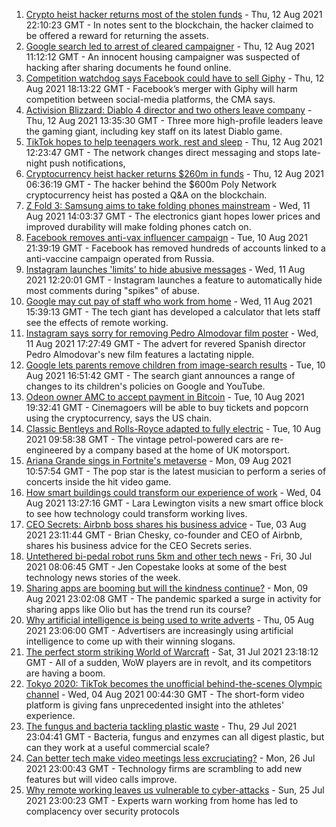 1. [Crypto heist hacker returns most of the stolen funds](https://www.bbc.co.uk/news/business-58193396) - Thu, 12 Aug 2021 22:10:23 GMT - In notes sent to the blockchain, the hacker claimed to be offered a reward for returning the assets.
2. [Google search led to arrest of cleared campaigner](https://www.bbc.co.uk/news/technology-58165478) - Thu, 12 Aug 2021 11:12:12 GMT - An innocent housing campaigner was suspected of hacking after sharing documents he found online.
3. [Competition watchdog says Facebook could have to sell Giphy](https://www.bbc.co.uk/news/technology-58188322) - Thu, 12 Aug 2021 18:13:22 GMT - Facebook’s merger with Giphy will harm competition between social-media platforms, the CMA says.
4. [Activision Blizzard: Diablo 4 director and two others leave company](https://www.bbc.co.uk/news/technology-58187612) - Thu, 12 Aug 2021 13:35:30 GMT - Three more high-profile leaders leave the gaming giant, including key staff on its latest Diablo game.
5. [TikTok hopes to help teenagers work, rest and sleep](https://www.bbc.co.uk/news/technology-58188318) - Thu, 12 Aug 2021 12:23:47 GMT - The network changes direct messaging and stops late-night push notifications,
6. [Cryptocurrency heist hacker returns $260m in funds](https://www.bbc.co.uk/news/business-58180692) - Thu, 12 Aug 2021 06:36:19 GMT - The hacker behind the $600m Poly Network cryptocurrency heist has posted a Q&A on the blockchain.
7. [Z Fold 3: Samsung aims to take folding phones mainstream](https://www.bbc.co.uk/news/technology-58175048) - Wed, 11 Aug 2021 14:03:37 GMT - The electronics giant hopes lower prices and improved durability will make folding phones catch on.
8. [Facebook removes anti-vax influencer campaign](https://www.bbc.co.uk/news/blogs-trending-58167339) - Tue, 10 Aug 2021 21:39:19 GMT - Facebook has removed hundreds of accounts linked to a anti-vaccine campaign operated from Russia.
9. [Instagram launches 'limits' to hide abusive messages](https://www.bbc.co.uk/news/technology-58173921) - Wed, 11 Aug 2021 12:20:01 GMT - Instagram launches a feature to automatically hide most comments during "spikes" of abuse.
10. [Google may cut pay of staff who work from home](https://www.bbc.co.uk/news/business-58171716) - Wed, 11 Aug 2021 15:39:13 GMT - The tech giant has developed a calculator that lets staff see the effects of remote working.
11. [Instagram says sorry for removing Pedro Almodovar film poster](https://www.bbc.co.uk/news/entertainment-arts-58177715) - Wed, 11 Aug 2021 17:27:49 GMT - The advert for revered Spanish director Pedro Almodovar's new film features a lactating nipple.
12. [Google lets parents remove children from image-search results](https://www.bbc.co.uk/news/technology-58164582) - Tue, 10 Aug 2021 16:51:42 GMT - The search giant announces a range of changes to its children's policies on Google and YouTube.
13. [Odeon owner AMC to accept payment in Bitcoin](https://www.bbc.co.uk/news/business-58163914) - Tue, 10 Aug 2021 19:32:41 GMT - Cinemagoers will be able to buy tickets and popcorn using the cryptocurrency, says the US chain.
14. [Classic Bentleys and Rolls-Royce adapted to fully electric](https://www.bbc.co.uk/news/technology-57901893) - Tue, 10 Aug 2021 09:58:38 GMT - The vintage petrol-powered cars are re-engineered by a company based at the home of UK motorsport.
15. [Ariana Grande sings in Fortnite's metaverse](https://www.bbc.co.uk/news/technology-58146042) - Mon, 09 Aug 2021 10:57:54 GMT - The pop star is the latest musician to perform a series of concerts inside the hit video game.
16. [How smart buildings could transform our experience of work](https://www.bbc.co.uk/news/technology-58014316) - Wed, 04 Aug 2021 13:27:16 GMT - Lara Lewington visits a new smart office block to see how technology could transform working lives.
17. [CEO Secrets: Airbnb boss shares his business advice](https://www.bbc.co.uk/news/business-58025562) - Tue, 03 Aug 2021 23:11:44 GMT - Brian Chesky, co-founder and CEO of Airbnb, shares his business advice for the CEO Secrets series.
18. [Untethered bi-pedal robot runs 5km and other tech news](https://www.bbc.co.uk/news/technology-58014320) - Fri, 30 Jul 2021 08:06:45 GMT - Jen Copestake looks at some of the best technology news stories of the week.
19. [Sharing apps are booming but will the kindness continue?](https://www.bbc.co.uk/news/business-57981598) - Mon, 09 Aug 2021 23:02:08 GMT - The pandemic sparked a surge in activity for sharing apps like Olio but has the trend run its course?
20. [Why artificial intelligence is being used to write adverts](https://www.bbc.co.uk/news/business-57781557) - Thu, 05 Aug 2021 23:06:00 GMT - Advertisers are increasingly using artificial intelligence to come up with their winning slogans.
21. [The perfect storm striking World of Warcraft](https://www.bbc.co.uk/news/technology-58017429) - Sat, 31 Jul 2021 23:18:12 GMT - All of a sudden, WoW players are in revolt, and its competitors are having a boom.
22. [Tokyo 2020: TikTok becomes the unofficial behind-the-scenes Olympic channel](https://www.bbc.co.uk/news/world-australia-58053519) - Wed, 04 Aug 2021 00:44:30 GMT - The short-form video platform is giving fans unprecedented insight into the athletes' experience.
23. [The fungus and bacteria tackling plastic waste](https://www.bbc.co.uk/news/business-57733178) - Thu, 29 Jul 2021 23:04:41 GMT - Bacteria, fungus and enzymes can all digest plastic, but can they work at a useful commercial scale?
24. [Can better tech make video meetings less excruciating?](https://www.bbc.co.uk/news/business-57720504) - Mon, 26 Jul 2021 23:00:43 GMT - Technology firms are scrambling to add new features but will video calls improve.
25. [Why remote working leaves us vulnerable to cyber-attacks](https://www.bbc.co.uk/news/business-57847652) - Sun, 25 Jul 2021 23:00:23 GMT - Experts warn working from home has led to complacency over security protocols
